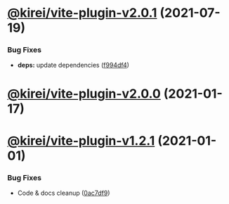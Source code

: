 # [@kirei/vite-plugin-v2.0.1](https://github.com/ifaxity/kirei/compare/@kirei/vite-plugin-v2.0.0...@kirei/vite-plugin-v2.0.1) (2021-07-19)


### Bug Fixes

* **deps:** update dependencies ([f994df4](https://github.com/ifaxity/kirei/commit/f994df46363172b551548709cd97738a34e1732d))

# [@kirei/vite-plugin-v2.0.0](https://github.com/ifaxity/kirei/compare/@kirei/vite-plugin-v1.2.1...@kirei/vite-plugin-v2.0.0) (2021-01-17)

# [@kirei/vite-plugin-v1.2.1](https://github.com/ifaxity/kirei/compare/@kirei/vite-plugin-v1.2.0...@kirei/vite-plugin-v1.2.1) (2021-01-01)


### Bug Fixes

* Code & docs cleanup ([0ac7df9](https://github.com/ifaxity/kirei/commit/0ac7df9a27c508ed227a6eea3e3e80bc21580d40))
